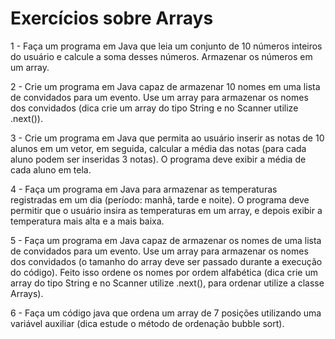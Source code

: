 # Exercícios sobre Arrays

1 - Faça um programa em Java que leia um conjunto de 10  números inteiros do usuário e calcule a soma desses números. Armazenar os números em um array.

2 - Crie um programa em Java capaz de armazenar 10 nomes em uma lista de convidados para um evento. Use um array para armazenar os nomes dos convidados (dica crie  um array do tipo String e no Scanner utilize .next()).

3 - Crie um programa em Java que permita ao usuário inserir as notas de 10 alunos em um vetor, em seguida, calcular a média das notas (para cada aluno podem ser inseridas 3 notas). O programa deve exibir a média de cada aluno em tela.

4 - Faça um programa em Java para armazenar as temperaturas registradas em um dia (período: manhã, tarde e noite). O programa deve permitir que o usuário insira as temperaturas em um array, e depois exibir a temperatura mais alta e a mais baixa.

5 - Faça um programa em Java capaz de armazenar os nomes de uma lista de convidados para um evento. Use um array para armazenar os nomes dos convidados (o tamanho do array deve ser passado durante a execução do código). Feito isso ordene os nomes por ordem alfabética (dica crie  um array do tipo String e no Scanner utilize .next(), para ordenar utilize a classe Arrays).

6 -  Faça um código java que ordena um array de 7 posições utilizando uma variável auxiliar (dica estude o método de ordenação bubble sort).

